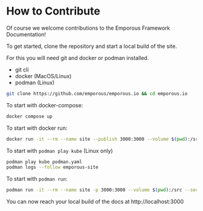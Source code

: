 # How to Contribute

Of course we welcome contributions to the Emporous Framework Documentation!

To get started, clone the repository and start a local build of the site.

For this you will need git and docker or podman installed.
* git cli
* docker (MacOS/Linux)
* podman (Linux)

```sh
git clone https://github.com/emporous/emporous.io && cd emporous.io
```

To start with docker-compose:

```sh
docker compose up
```

To start with docker run:

```sh
docker run -it --rm --name site --publish 3000:3000 --volume $(pwd):/src ghcr.io/emporous/site
```

To start with `podman play kube` (Linux only)

```sh
podman play kube podman.yaml
podman logs --follow emporous-site
```

To start with `podman run`:

```sh
podman run -it --rm --name site -p 3000:3000 --volume $(pwd):/src --security-opt label=disable --pull=never ghcr.io/emporous/site
```

You can now reach your local build of the docs at http://localhost:3000
